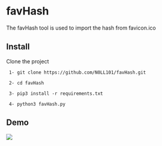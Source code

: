 
# favHash

The favHash tool is used to import the hash from favicon.ico



## Install 

Clone the project

```
 1- git clone https://github.com/N0LL101/favHash.git

 2- cd favHash
  
 3- pip3 install -r requirements.txt 
 
 4- python3 favHash.py
```

## Demo

![](demo.png)

